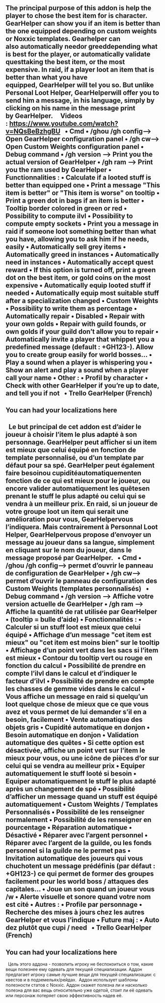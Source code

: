 The principal purpose of this addon is help the player to chose the best item for is character.
GearHelper can show you if an item is better than the one equipped depending on custom weights or Noxxic templates.
Gearhelper can also automatically needor greeddepending what is best for the player, or automatically validate questtaking the best item, or the most expensive.
In raid, if a player loot an item that is better than what you have equipped, GearHelper will tel you so. But unlike Personal Loot Helper, GearHelperwill offer you to send him a message, in his language, simply by clicking on his name in the message print by GearHelper.
 
 
Videos : https://www.youtube.com/watch?v=NQsBeBzhgBU
 
	•	Cmd
	•	/ghou /gh config—> Open GearHelper configuration panel
	•	/gh cw—> Open Custom Weights configuration panel
	•	Debug command
	•	/gh version —> Print you the actual version of GearHelper
	•	/gh ram —> Print you the ram used by GearHelper
	•	Functionnalities :
	•	Calculate if a looted stuff is better than equipped one
	•	Print a message "This item is better" or "This item is worse" on tooltip
	•	Print a green dot in bags if an item is better
	•	Tooltip border colored in green or red
	•	Possibility to compute ilvl
	•	Possibility to compute empty sockets
	•	Print you a message in raid if someone loot something better than what you have, allowing you to ask him if he needs, easily
	•	Automatically sell grey items
	•	Automatically greed in instances
	•	Automatically need in instances
	•	Automatically accept quest reward
	•	If this option is turned off, print a green dot on the best item, or gold coins on the most expensive
	•	Automatically equip looted stuff if needed
	•	Automatically equip most suitable stuff after a specialization changed
	•	Custom Weights
	•	Possibility to write them as percentage
	•	Automatically repair
	•	Disabled
	•	Repair with your own golds
	•	Repair with guild founds, or own golds if your guild don’t allow you to repair
	•	Automatically invite a player that whippet you a predefined message (default : +GH123-). Allow you to create group easily for world bosses…
	•	Play a sound when a player is whispering you
	•	Show an alert and play a sound when a player call your name
	•	Other :
	•	Profil by character
	•	Check with other GearHelper if you’re up to date, and tell you if not
 
	•	Trello GearHelper (French)
 
----------------------------------------------------------------------------------------------------------------------------------------
You can had your localizations here
----------------------------------------------------------------------------------------------------------------------------------------
 
Le but principal de cet addon est d’aider le joueur à choisir l’item le plus adapté à son personnage.
GearHelper peut afficher si un item est mieux que celui équipé en fonction de template personnalisé, ou d’un template par défaut pour sa spé.
GearHelper peut également faire besoinou cupiditéautomatiquementen fonction de ce qui est mieux pour le joueur, ou encore valider automatiquement les quêtesen prenant le stuff le plus adapté ou celui qui se vendra à un meilleur prix.
En raid, si un joueur de votre groupe loot un item qui serait une amélioration pour vous, GearHelpervous l’indiquera. Mais contrairement à Personnal Loot Helper, GearHelpervous propose d’envoyer un message au joueur dans sa langue, simplement en cliquant sur le nom du joueur, dans le message proposé par GearHelper.
 
	•	Cmd
	•	/ghou /gh config—> permet d’ouvrir le panneau de configuration de GearHelper
	•	/gh cw—> permet d’ouvrir le panneau de configuration des Custom Weights (templates personnalisés)
 
	•	Debug command
	•	/gh version —> Affiche votre version actuelle de GearHelper
	•	/gh ram —> Affiche la quantité de rat utilisée par GearHelper
 
	•	(tooltip = bulle d’aide)
	•	Fonctionnalités :
	•	Calculer si un stuff loot est mieux que celui équipé
	•	Affichage d’un message "cet item est mieux" ou "cet item est moins bien" sur le tooltip
	•	Affichage d’un point vert dans les sacs si l’item est mieux
	•	Contour du tooltip vert ou rouge en fonction du calcul
	•	Possibilité de prendre en compte l’ilvl dans le calcul et d’indiquer le facteur d’ilvl
	•	Possibilité de prendre en compte les chasses de gemme vides dans le calcul
	•	Vous affiche un message en raid si quelqu’un loot quelque chose de mieux que ce que vous avez et vous permet de lui demander s’il en a besoin, facilement
	•	Vente automatique des objets gris
	•	Cupidité automatique en donjon
	•	Besoin automatique en donjon
	•	Validation automatique des quêtes
	•	Si cette option est désactivée, affiche un point vert sur l’item le mieux pour vous, ou une icône de pièces d’or sur celui qui se vendra au meilleur prix
	•	Equiper automatiquement le stuff looté si besoin
	•	Equiper automatiquement le stuff le plus adapté après un changement de spé
	•	Possibilité d’afficher un message quand un stuff est équipé automatiquement
	•	Custom Weights / Templates Personnalisés
	•	Possibilité de les renseigner normalement
	•	Possibilité de les renseigner en pourcentage
	•	Réparation automatique
	•	Désactivé
	•	Réparer avec l’argent personnel
	•	Réparer avec l’argent de la guilde, ou les fonds personnel si la guilde ne le permet pas
	•	Invitation automatique des joueurs qui vous chuchotent un message prédéfinis (par défaut : +GH123-) ce qui permet de former des groupes facilement pour les world boss / attaques des capitales…
	•	Joue un son quand un joueur vous /w
	•	Alerte visuelle et sonore quand votre nom est cité
	•	Autres :
	•	Profile par personnage
	•	Recherche des mises à jours chez les autres GearHelper et vous l’indique
	•	Future maj :
	•	Auto dez plutôt que cupi / need
 
	•	Trello GearHelper (French)
 
----------------------------------------------------------------------------------------------------------------------------------------
You can had your localizations here
----------------------------------------------------------------------------------------------------------------------------------------
 
Цель этого аддона - позволить игроку не беспокоиться о том, какие вещи полезнее ему одевать для текущей специализации.
Аддон предлагает игроку самые лучшие вещи для текущей специализации: с квестов и в подземельях/рейдах.  Аддон использует шаблоны полезности статов с Noxxic. Аддон скажет полезна ли и насколько полезна для вас вещь относительно уже одетой, стоит ли её одевать или персонаж потеряет свою эффективность надев её. 